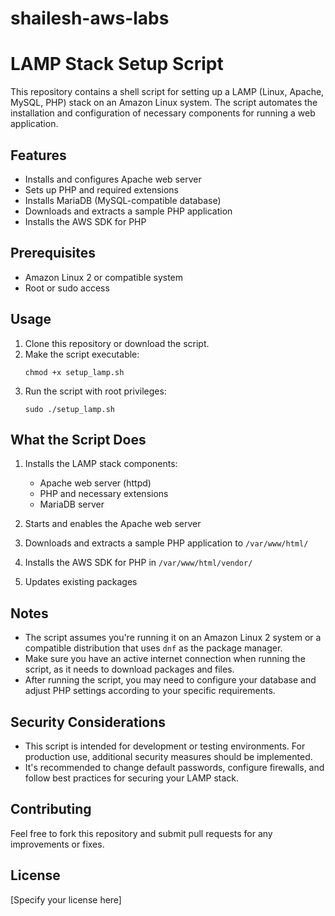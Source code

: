 # shailesh-aws-labs

# LAMP Stack Setup Script

This repository contains a shell script for setting up a LAMP (Linux, Apache, MySQL, PHP) stack on an Amazon Linux system. The script automates the installation and configuration of necessary components for running a web application.

## Features

- Installs and configures Apache web server
- Sets up PHP and required extensions
- Installs MariaDB (MySQL-compatible database)
- Downloads and extracts a sample PHP application
- Installs the AWS SDK for PHP

## Prerequisites

- Amazon Linux 2 or compatible system
- Root or sudo access

## Usage

1. Clone this repository or download the script.
2. Make the script executable:
   ```
   chmod +x setup_lamp.sh
   ```
3. Run the script with root privileges:
   ```
   sudo ./setup_lamp.sh
   ```

## What the Script Does

1. Installs the LAMP stack components:
   - Apache web server (httpd)
   - PHP and necessary extensions
   - MariaDB server

2. Starts and enables the Apache web server

3. Downloads and extracts a sample PHP application to `/var/www/html/`

4. Installs the AWS SDK for PHP in `/var/www/html/vendor/`

5. Updates existing packages

## Notes

- The script assumes you're running it on an Amazon Linux 2 system or a compatible distribution that uses `dnf` as the package manager.
- Make sure you have an active internet connection when running the script, as it needs to download packages and files.
- After running the script, you may need to configure your database and adjust PHP settings according to your specific requirements.

## Security Considerations

- This script is intended for development or testing environments. For production use, additional security measures should be implemented.
- It's recommended to change default passwords, configure firewalls, and follow best practices for securing your LAMP stack.

## Contributing

Feel free to fork this repository and submit pull requests for any improvements or fixes.

## License

[Specify your license here]
